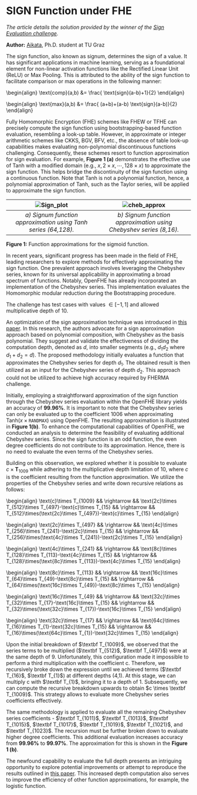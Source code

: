 # SIGN Function under FHE #

*The article details the solution provided by the winner of the [Sign Evaluation challenge](https://fherma.io/challenges/652bf668485c878710fd020a/overview).*

**Author:** [Aikata](https://www.iaik.tugraz.at/person/aikata-aikata/), Ph.D. student at TU Graz

The sign function, also known as signum, determines the sign of a value. It has significant applications in machine learning, serving as a foundational element for non-linear activation functions like the Rectified Linear Unit (ReLU) or Max Pooling. This is attributed to the ability of the sign function to facilitate comparison or max operations in the following manner:

\begin{align}
    \text{comp}(a,b) &= \frac{ \text{sign}(a-b)+1}{2}
\end{align}

\begin{align}
    \text{max}(a,b) &= \frac{ (a+b)+(a-b) \text{sign}(a-b)}{2}
\end{align}

Fully Homomorphic Encryption (FHE) schemes like FHEW or TFHE can precisely compute the sign function using bootstrapping-based function evaluation, resembling a look-up table. However, in approximate or integer arithmetic schemes like CKKS, BGV, BFV, etc., the absence of table look-up capabilities makes evaluating non-polynomial discontinuous functions challenging. Consequently, these schemes resort to function approximation for sign evaluation. For example, **Figure 1 (a)** demonstrates the effective use of Tanh with a modified domain (e.g., $x, 2\times x, \cdots, 128\times x$) to approximate the sign function. This helps bridge the discontinuity of the sign function using a continuous function. Note that Tanh is not a polynomial function, hence, a polynomial approximation of Tanh, such as the Taylor series, will be applied to approximate the sign function.


|![Sign_plot](https://hackmd.io/_uploads/H1mcK48h6.png)|![cheb_approx](https://hackmd.io/_uploads/Bkj5FNI3T.png)|
:-------------------------:|:-------------------------:
|*a) Signum function approximation using Tanh series (64,128).*| *b) Signum function approximation using Chebyshev series (8,16).*|

**Figure 1:** Function approximations for the sigmoid function.

In recent years, significant progress has been made in the field of FHE, leading researchers to explore methods for effectively approximating the sign function. One prevalent approach involves leveraging the Chebyshev series, known for its universal applicability in approximating a broad spectrum of functions. Notably, OpenFHE has already incorporated an implementation of the Chebyshev series. This implementation evaluates the Homomorphic modular reduction during the Bootstrapping procedure.

The challenge has test cases with values $\in [-1,1]$ and allowed multiplicative depth of 10.

An optimization of the sign approximation technique was introduced in [this paper](https://eprint.iacr.org/2020/834). In this research, the authors advocate for a sign approximation approach based on polynomial composition, with Chebyshev as the basis polynomial. They suggest and validate the effectiveness of dividing the computation depth, denoted as $d$, into smaller segments (e.g., $d_1d_2$ where $d_1+d_2=d$). The proposed methodology initially evaluates a function that approximates the Chebyshev series for depth $d_1$. The obtained result is then utilized as an input for the Chebyshev series of depth $d_2$. This approach could not be utilized to achieve high accuracy required by FHERMA challenge.

Initially, employing a straightforward approximation of the sign function through the Chebyshev series evaluation within the OpenFHE library yields an accuracy of **99.96%**. It is important to note that the Chebyshev series can only be evaluated up to the coefficient $1006$ when approximating $\text{Tanh}(x\times\texttt{RANDMAX})$ using OpenFHE. The resulting approximation is illustrated in **Figure 1(b)**. To enhance the computational capabilities of OpenFHE, we conducted an analysis to determine the feasibility of evaluating additional Chebyshev series. Since the sign function is an odd function, the even degree coefficients do not contribute to its approximation. Hence, there is no need to evaluate the even terms of the Chebyshev series.

Building on this observation, we explored whether it is possible to evaluate $c \times\textbf{T}_{1009}$ while adhering to the multiplicative depth limitation of 10, where $c$ is the coefficient resulting from the function approximation. We utilize the properties of the Chebyshev series and write down recursive relations as follows:

\begin{align}
    \text{c}\times T_{1009} && \rightarrow && \text{2c}\times T_{512}\times T_{497}-\text{c}\times T_{15} && \rightarrow &&   T_{512}\times(\text{2c}\times T_{497})-\text{c}\times T_{15}
\end{align}

\begin{align}
    \text{2c}\times T_{497} && \rightarrow &&  \text{4c}\times T_{256}\times T_{241}-\text{2c}\times T_{15} && \rightarrow  &&  T_{256}\times(\text{4c}\times T_{241})-\text{2c}\times T_{15}
\end{align}

\begin{align}
    \text{4c}\times T_{241} && \rightarrow  && \text{8c}\times T_{128}\times T_{113}-\text{4c}\times T_{15} && \rightarrow &&   T_{128}\times(\text{8c}\times T_{113})-\text{4c}\times T_{15}
\end{align}

\begin{align}
    \text{8c}\times T_{113} && \rightarrow &&  \text{16c}\times T_{64}\times T_{49}-\text{8c}\times T_{15} && \rightarrow &&   T_{64}\times(\text{16c}\times T_{49})-\text{8c}\times T_{15}
\end{align}

\begin{align}
    \text{16c}\times T_{49} && \rightarrow &&  \text{32c}\times T_{32}\times T_{17}-\text{16c}\times T_{15} && \rightarrow &&   T_{32}\times(\text{32c}\times T_{17})-\text{16c}\times T_{15}
\end{align}

\begin{align}
    \text{32c}\times T_{17} && \rightarrow &&  \text{64c}\times T_{16}\times T_{1}-\text{32c}\times T_{15} && \rightarrow &&   T_{16}\times(\text{64c}\times T_{1})-\text{32c}\times T_{15}
\end{align}

Upon the initial breakdown of $\textbf T_{1009}$, we observed that the series terms to be multiplied ($\textbf T_{512}$, $\textbf T_{497}$) were at the same depth of 9. Unfortunately, this configuration made it impossible to perform a third multiplication with the coefficient $\text{c}$. Therefore, we recursively broke down the expression until we achieved terms ($\textbf T_{16}$, $\textbf T_{1}$) at different depths (4,1). At this stage, we can multiply $\text{c}$ with $\textbf T_{1}$, bringing it to a depth of 1. Subsequently, we can compute the recursive breakdown upwards to obtain $c \times \textbf T_{1009}$. This strategy allows to evaluate more Chebyshev series coefficients effectively.

The same methodology is applied to evaluate all the remaining Chebyshev series coefficients - $\textbf T_{1011}$, $\textbf T_{1013}$, $\textbf T_{1015}$, $\textbf T_{1017}$, $\textbf T_{1019}$, $\textbf T_{1021}$, and $\textbf T_{1023}$. The recursion must be further broken down to evaluate higher degree coefficients. This additional evaluation increases accuracy from **99.96%** to **99.97%**. The approximation for this is shown in the **Figure 1 (b)**.

The newfound capability to evaluate the full depth presents an intriguing opportunity to explore potential improvements or attempt to reproduce the results outlined in [this paper](https://eprint.iacr.org/2020/834). This increased depth computation also serves to improve the efficiency of other function approximations, for example, the logistic function.
